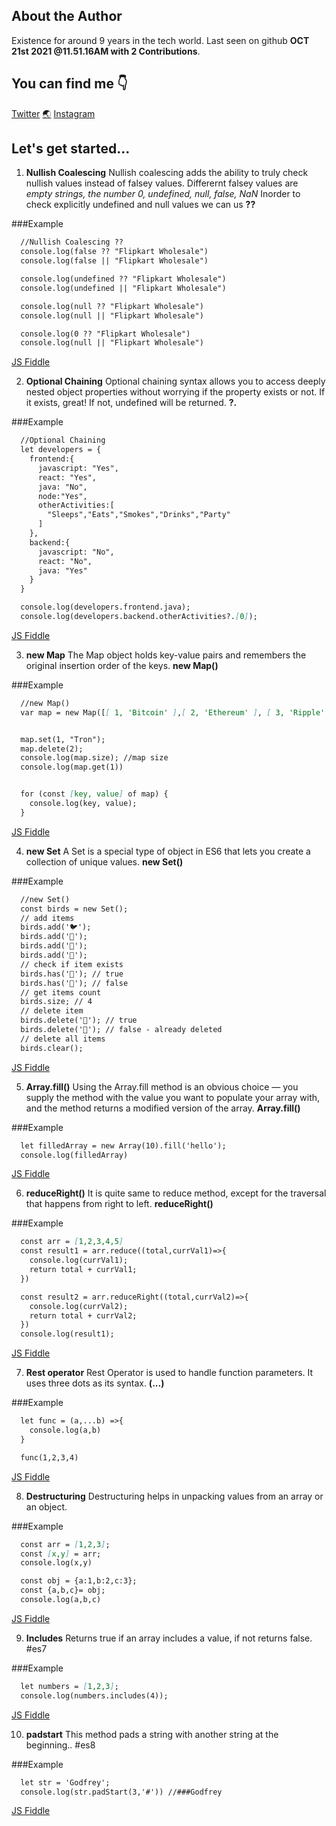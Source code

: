 ## About the Author

Existence for around 9 years in the tech world. Last seen on github **OCT 21st 2021 @11.51.16AM with 2 Contributions**.


## You can find me :point_down:

[Twitter](https://twitter.com/godfernThirteen)  [:earth_asia:](http://godfreyfernandes.com/)  [Instagram](https://www.instagram.com/godfern13/)


## Let's get started...

1. **Nullish Coalescing**
  Nullish coalescing adds the ability to truly check nullish values instead of falsey values.
  Differernt falsey values are _empty strings, the number 0, undefined, null, false, NaN_
  Inorder to check explicitly undefined and null values we can us **??**
  
  ###Example
 
  ```markdown
    //Nullish Coalescing ??
    console.log(false ?? "Flipkart Wholesale")
    console.log(false || "Flipkart Wholesale")

    console.log(undefined ?? "Flipkart Wholesale")
    console.log(undefined || "Flipkart Wholesale")

    console.log(null ?? "Flipkart Wholesale")
    console.log(null || "Flipkart Wholesale")

    console.log(0 ?? "Flipkart Wholesale")
    console.log(null || "Flipkart Wholesale") 
  ```
  
 [JS Fiddle](https://jsfiddle.net/godfern13/jw38poan/8/) 
 
 
 2. **Optional Chaining**
  Optional chaining syntax allows you to access deeply nested object properties without worrying if the property exists or not. 
  If it exists, great! If not, undefined will be returned. **?.**
  
  ###Example
 
  ```markdown
    //Optional Chaining
    let developers = {
      frontend:{
        javascript: "Yes",
        react: "Yes",
        java: "No",
        node:"Yes",
        otherActivities:[
          "Sleeps","Eats","Smokes","Drinks","Party"
        ]
      },
      backend:{
        javascript: "No",
        react: "No",
        java: "Yes"
      }
    }

    console.log(developers.frontend.java);
    console.log(developers.backend.otherActivities?.[0]); 
  ```
  
 [JS Fiddle](https://jsfiddle.net/godfern13/j2q5hy7z/7/) 
 
 
 3. **new Map**
  The Map object holds key-value pairs and remembers the original insertion order of the keys. **new Map()**
  
  ###Example
 
  ```markdown
    //new Map()
    var map = new Map([[ 1, 'Bitcoin' ],[ 2, 'Ethereum' ], [ 3, 'Ripple' ],[ 4, 'Litecoin' ]]);


    map.set(1, "Tron");
    map.delete(2); 
    console.log(map.size); //map size
    console.log(map.get(1)) 


    for (const [key, value] of map) {
      console.log(key, value);
    } 
  ```
  
 [JS Fiddle](https://jsfiddle.net/godfern13/yzfvdq7b/18/) 
 
 
 4. **new Set**
  A Set is a special type of object in ES6 that lets you create a collection of unique values. **new Set()**
  
  ###Example
 
  ```markdown
    //new Set()
    const birds = new Set();
    // add items
    birds.add('🐦');
    birds.add('🦉');
    birds.add('🦆');
    birds.add('🦅');
    // check if item exists
    birds.has('🦉'); // true
    birds.has('🐥'); // false
    // get items count
    birds.size; // 4
    // delete item
    birds.delete('🦆'); // true
    birds.delete('🦆'); // false - already deleted
    // delete all items
    birds.clear();
  ```
  
 [JS Fiddle](https://jsfiddle.net/godfern13/qLx7npfa/9/)
 
 
 5. **Array.fill()**
  Using the Array.fill method is an obvious choice — you supply the method with the value you want to populate your array with, and the method returns a modified   version of the array. **Array.fill()**
  
  ###Example
 
  ```markdown
    let filledArray = new Array(10).fill('hello');
    console.log(filledArray)
  ```
  
 [JS Fiddle](https://jsfiddle.net/godfern13/qLx7npfa/9/) 
 
 
 6. **reduceRight()**
  It is quite same to reduce method, except for the traversal that happens from right to left. **reduceRight()**
  
  ###Example
 
  ```markdown
    const arr = [1,2,3,4,5]
    const result1 = arr.reduce((total,currVal1)=>{
      console.log(currVal1);
      return total + currVal1;
    })

    const result2 = arr.reduceRight((total,currVal2)=>{
      console.log(currVal2);
      return total + currVal2;
    })
    console.log(result1);
  ```
  
 [JS Fiddle](https://jsfiddle.net/godfern13/eck5q27g/3/)
 
 7. **Rest operator**
  Rest Operator is used to handle function parameters. It uses three dots as its syntax. **(...)**
  
  ###Example
 
  ```markdown
    let func = (a,...b) =>{
      console.log(a,b)
    }

    func(1,2,3,4)
  ```
  
 [JS Fiddle](https://jsfiddle.net/godfern13/uz1dc8r0/1/) 
 
 
 8. **Destructuring**
  Destructuring helps in unpacking values from an array or an object.
  
  ###Example
 
  ```markdown
    const arr = [1,2,3];
    const [x,y] = arr;
    console.log(x,y)

    const obj = {a:1,b:2,c:3};
    const {a,b,c}= obj;
    console.log(a,b,c)
  ```
  
 [JS Fiddle](https://jsfiddle.net/godfern13/fdqj3bcy/2/) 
 
 
 9. **Includes**
  Returns true if an array includes a value, if not returns false. #es7
  
  ###Example
 
  ```markdown
    let numbers = [1,2,3];
    console.log(numbers.includes(4));
  ```
  
 [JS Fiddle](https://jsfiddle.net/godfern13/u9xvhes1/3/) 
 
 
 10. **padstart**
  This method pads a string with another string at the beginning.. #es8
  
  ###Example
 
  ```markdown
    let str = 'Godfrey';
    console.log(str.padStart(3,'#')) //###Godfrey
  ```
  
 [JS Fiddle](https://jsfiddle.net/godfern13/ke72gxco/1/) 
 
 
 
